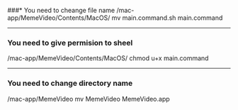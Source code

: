 ###* You need to cheange file name
/mac-app/MemeVideo/Contents/MacOS/
mv main.command.sh main.command
***
### You need to give permision to sheel
/mac-app/MemeVideo/Contents/MacOS/
chmod u+x main.command
***
### You need to change directory name
/mac-app/MemeVideo
mv MemeVideo MemeVideo.app
